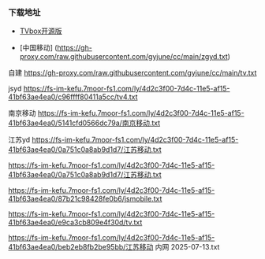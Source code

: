 ###  下载地址
 - [TVbox开源版](https://wws.lanzouv.com/b03j4ulyh#999)



 - [中国移动] (https://gh-proxy.com/raw.githubusercontent.com/gyjune/cc/main/zgyd.txt)

自建 https://gh-proxy.com/raw.githubusercontent.com/gyjune/cc/main/tv.txt

jsyd  https://fs-im-kefu.7moor-fs1.com/ly/4d2c3f00-7d4c-11e5-af15-41bf63ae4ea0/c96ffff80411a5cc/tv4.txt

南京移动  https://fs-im-kefu.7moor-fs1.com/ly/4d2c3f00-7d4c-11e5-af15-41bf63ae4ea0/5141cfd0566dc79a/南京移动.txt


江苏yd   https://fs-im-kefu.7moor-fs1.com/ly/4d2c3f00-7d4c-11e5-af15-41bf63ae4ea0/0a751c0a8ab9d1d7/江苏移动.txt

https://fs-im-kefu.7moor-fs1.com/ly/4d2c3f00-7d4c-11e5-af15-41bf63ae4ea0/0a751c0a8ab9d1d7/江苏移动.txt


https://fs-im-kefu.7moor-fs1.com/ly/4d2c3f00-7d4c-11e5-af15-41bf63ae4ea0/87b21c98428fe0b6/jsmobile.txt

https://fs-im-kefu.7moor-fs1.com/ly/4d2c3f00-7d4c-11e5-af15-41bf63ae4ea0/e9ca3cb809e4f30d/tv.txt

https://fs-im-kefu.7moor-fs1.com/ly/4d2c3f00-7d4c-11e5-af15-41bf63ae4ea0/beb2eb8fb2be95bb/江苏移动 内网 2025-07-13.txt